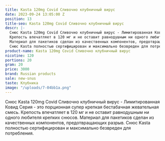 ```yaml
---
title: Kasta 120mg Covid Сливочно клубничный вирус
date: 2023-09-24 13:05:00 Z
position: 13
title-seo: Kasta 120mg Covid Сливочно клубничный вирус
descr: |-
  Снюс Kasta 120mg Covid Сливочно клубничный вирус - Лимитированная Ковид Серия - это порционная супер крепкая бестабачная жевательная смесь.
  Крепость впечатляет в 120 мг и не оставит равнодушным ни одного любителя крепких снюсов.
  Материал для пакетиков сделан из качественных компонентов, предотвращающих разрыв.
  Снюс Kasta полностью сертифицирован и максимально безвреден для потребления.
product-name: Kasta 120mg Covid Сливочно клубничный вирус
nicotine: 120
portions: 20
gram: 20
price: 3000
brand: Russian products
sale: new-snus
taste: Клубника
image: "/uploads/7-04bb1a.png"
---
```


Снюс Kasta 120mg Covid Сливочно клубничный вирус - Лимитированная Ковид Серия - это порционная супер крепкая бестабачная жевательная смесь.
Крепость впечатляет в 120 мг и не оставит равнодушным ни одного любителя крепких снюсов.
Материал для пакетиков сделан из качественных компонентов, предотвращающих разрыв.
Снюс Kasta полностью сертифицирован и максимально безвреден для потребления.